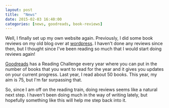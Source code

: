 ```yaml
---
layout: post
title:  "News"
date: 2015-02-03 16:40:00
categories: [news, goodreads, book-reviews]
---
```


Well, I finally set up my own website again. Previously, I did some book reviews on my old blog over at <a href="https://koshermuffin.wordpress.com/" target="_blank">wordpress</a>. I haven't done any reviews since then, but I thought since I've been reading so much that I would start doing reviews again!

<a href="http://www.goodreads.com" target="_blank">Goodreads</a> has a Reading Challenge every year where you can put in the number of books that you want to read for the year and it gives you updates on your current progress. Last year, I read about 50 books. This year, my aim is 75, but I'm far surpassing that. 

So, since I am off on the reading train, doing reviews seems like a natural next step. I haven't been doing much in the way of writing lately, but hopefully something like this will help me step back into it.  

